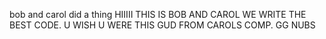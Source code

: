 bob and carol did a thing 
HIIIII THIS IS BOB AND CAROL
WE WRITE THE BEST CODE. U WISH U WERE THIS GUD
FROM CAROLS COMP.
GG NUBS
